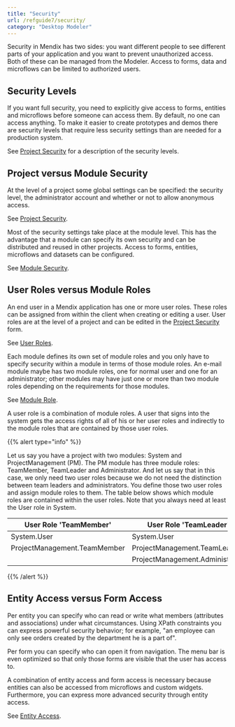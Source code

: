 ```yaml
---
title: "Security"
url: /refguide7/security/
category: "Desktop Modeler"
---
```



Security in Mendix has two sides: you want different people to see different parts of your application and you want to prevent unauthorized access. Both of these can be managed from the Modeler. Access to forms, data and microflows can be limited to authorized users.

## Security Levels

If you want full security, you need to explicitly give access to forms, entities and microflows before someone can access them. By default, no one can access anything. To make it easier to create prototypes and demos there are security levels that require less security settings than are needed for a production system.

See [Project Security](/refguide7/project-security/) for a description of the security levels.

## Project versus Module Security

At the level of a project some global settings can be specified: the security level, the administrator account and whether or not to allow anonymous access.

See [Project Security](/refguide7/project-security/).

Most of the security settings take place at the module level. This has the advantage that a module can specify its own security and can be distributed and reused in other projects. Access to forms, entities, microflows and datasets can be configured.

See [Module Security](/refguide7/module-security/).

## User Roles versus Module Roles

An end user in a Mendix application has one or more user roles. These roles can be assigned from within the client when creating or editing a user. User roles are at the level of a project and can be edited in the [Project Security](/refguide7/project-security/) form.

See [User Roles](/refguide7/user-roles/).

Each module defines its own set of module roles and you only have to specify security within a module in terms of those module roles. An e-mail module maybe has two module roles, one for normal user and one for an administrator; other modules may have just one or more than two module roles depending on the requirements for those modules.

See [Module Role](/refguide7/module-role/).

A user role is a combination of module roles. A user that signs into the system gets the access rights of all of his or her user roles and indirectly to the module roles that are contained by those user roles.

{{% alert type="info" %}}

Let us say you have a project with two modules: System and ProjectManagement (PM). The PM module has three module roles: TeamMember, TeamLeader and Administrator. And let us say that in this case, we only need two user roles because we do not need the distinction between team leaders and administrators. You define those two user roles and assign module roles to them. The table below shows which module roles are contained within the user roles. Note that you always need at least the User role in System.

| User Role 'TeamMember' | User Role 'TeamLeader' |
| --- | --- |
| System.User | System.User |
| ProjectManagement.TeamMember | ProjectManagement.TeamLeader |
|   | ProjectManagement.Administrator |

{{% /alert %}}

## Entity Access versus Form Access

Per entity you can specify who can read or write what members (attributes and associations) under what circumstances. Using XPath constraints you can express powerful security behavior; for example, "an employee can only see orders created by the department he is a part of".

Per form you can specify who can open it from navigation. The menu bar is even optimized so that only those forms are visible that the user has access to.

A combination of entity access and form access is necessary because entities can also be accessed from microflows and custom widgets. Furthermore, you can express more advanced security through entity access.

See [Entity Access](/refguide7/module-security/).
